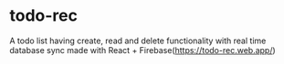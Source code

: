 # todo-rec
A todo list having create, read and delete functionality with real time database sync made with React + Firebase(https://todo-rec.web.app/)
